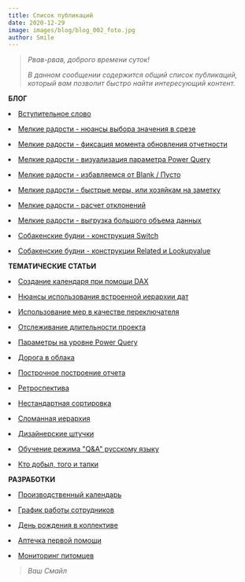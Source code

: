 ```yaml
---
title: Список публикаций
date: 2020-12-29
image: images/blog/blog_002_foto.jpg
author: Smile
---
```


> *Рвав-рвав, доброго времени суток!*
>
> *В данном сообщении содержится общий список публикаций, который вам позволит быстро найти интересующий контент.*
 
**БЛОГ**

**<li>** [Вступительное слово](https://kkadikin.ru/ru/blog/blog_001/)

**<li>** [Мелкие радости - нюансы выбора значения в срезе](https://kkadikin.ru/ru/blog/blog_003/)

**<li>** [Мелкие радости - фиксация момента обновления отчетности](https://kkadikin.ru/ru/blog/blog_004/)

**<li>** [Мелкие радости - визуализация параметра Power Query](https://kkadikin.ru/ru/blog/blog_005/)

**<li>** [Мелкие радости - избавляемся от Blank / Пусто](https://kkadikin.ru/ru/blog/blog_006/)

**<li>** [Мелкие радости - быстрые меры, или хозяйкам на заметку](https://kkadikin.ru/ru/blog/blog_007/)

**<li>** [Мелкие радости - расчет отклонений](https://kkadikin.ru/ru/blog/blog_010/)

**<li>** [Мелкие радости - выгрузка большого объема данных](https://kkadikin.ru/ru/blog/blog_011/)

**<li>** [Собакенские будни - конструкция Switch](https://kkadikin.ru/ru/blog/blog_008/)

**<li>** [Собакенские будни - конструкции Related и Lookupvalue](https://kkadikin.ru/ru/blog/blog_009/)


**ТЕМАТИЧЕСКИЕ СТАТЬИ**

**<li>** [Создание календаря при помощи DAX](https://kkadikin.ru/ru/blog/article_001/)

**<li>** [Нюансы использования встроенной иерархии дат](https://kkadikin.ru/ru/blog/article_002/)

**<li>** [Использование мер в качестве переключателя](https://kkadikin.ru/ru/blog/article_003/)

**<li>** [Отслеживание длительности проекта](https://kkadikin.ru/ru/blog/article_004/)

**<li>** [Параметры на уровне Power Query](https://kkadikin.ru/ru/blog/article_005/)

**<li>** [Дорога в облака](https://kkadikin.ru/ru/blog/article_006/)

**<li>** [Построчное построение отчета](https://kkadikin.ru/ru/blog/article_007/)

**<li>** [Ретроспектива](https://kkadikin.ru/ru/blog/article_008/)

**<li>** [Нестандартная сортировка](https://kkadikin.ru/ru/blog/article_009/)

**<li>** [Сломанная иерархия](https://kkadikin.ru/ru/blog/article_010/)

**<li>** [Дизайнерские штучки](https://kkadikin.ru/ru/blog/article_011/)

**<li>** [Обучение режима "Q&A" русскому языку](https://kkadikin.ru/ru/blog/article_012/)

**<li>** [Кто добыл, того и тапки](https://kkadikin.ru/ru/blog/article_013/)


**РАЗРАБОТКИ**

**<li>** [Производственный календарь](https://kkadikin.ru/ru/blog/dev_001/)

**<li>** [График работы сотрудников](https://kkadikin.ru/ru/blog/dev_002/)

**<li>** [День рождения в коллективе](https://kkadikin.ru/ru/blog/dev_003/)

**<li>** [Аптечка первой помощи](https://kkadikin.ru/ru/blog/dev_004/)

**<li>** [Мониторинг питомцев](https://kkadikin.ru/ru/blog/dev_000/)

> *Ваш Смайл*